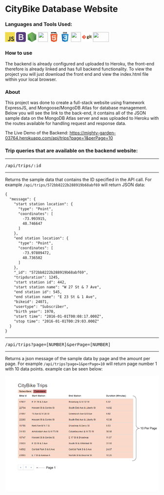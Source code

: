 # CityBike Database Website

### Languages and Tools Used:

<img height="32" width="32" src="https://raw.githubusercontent.com/github/explore/80688e429a7d4ef2fca1e82350fe8e3517d3494d/topics/javascript/javascript.png" /> <img height="32" width="32" src="https://raw.githubusercontent.com/github/explore/80688e429a7d4ef2fca1e82350fe8e3517d3494d/topics/bootstrap/bootstrap.png" />
<img height="32" width="32" src="https://raw.githubusercontent.com/github/explore/80688e429a7d4ef2fca1e82350fe8e3517d3494d/topics/nodejs/nodejs.png" />
<img height="32" width="32" src="https://avatars.githubusercontent.com/u/5658226?s=200&v=4" />
<img height="32" width="32" src="https://raw.githubusercontent.com/github/explore/80688e429a7d4ef2fca1e82350fe8e3517d3494d/topics/html/html.png" />
<img height="32" width="32" src="https://raw.githubusercontent.com/github/explore/80688e429a7d4ef2fca1e82350fe8e3517d3494d/topics/css/css.png" />
<img height="32" width="32" src="https://cdn.jsdelivr.net/npm/simple-icons@v5/icons/mongodb.svg" />
<img height="32" width="32" src="https://raw.githubusercontent.com/github/explore/80688e429a7d4ef2fca1e82350fe8e3517d3494d/topics/git/git.png" />
<img height="32" width="52" src="https://cdn.jsdelivr.net/npm/simple-icons@v5/icons/github.svg" />

### How to use

The backend is already configured and uploaded to Heroku, the front-end therefore is already linked and has full backend functionality. To view the project you will just download the front end and view the index.html file within your local browser.

### About

This project was done to create a full-stack website using framework ExpressJS, and Mongoose/MongoDB Atlas for database management. Below you will see the link to the back-end, it contains all of the JSON sample data on the MongoDB Atlas server and was uploaded to Heroku with the routes available for handling request and response data.

The Live Demo of the Backend: https://mighty-garden-03764.herokuapp.com/api/trips?page=1&perPage=10

### Trip queries that are available on the backend website:
- - - -

<pre>/api/trips/:id</pre>
- - - -
Returns the sample data that contains the ID specified in the API call. For example `/api/trips/572bb8222b288919b68abf69` will return JSON data:

```
{
  "message": {
    "start station location": {
      "type": "Point",
      "coordinates": [
        -73.993915,
        40.746647
      ]
    },
    "end station location": {
      "type": "Point",
      "coordinates": [
        -73.97809472,
        40.736502
      ]
    },
    "_id": "572bb8222b288919b68abf69",
    "tripduration": 1245,
    "start station id": 442,
    "start station name": "W 27 St & 7 Ave",
    "end station id": 545,
    "end station name": "E 23 St & 1 Ave",
    "bikeid": 24071,
    "usertype": "Subscriber",
    "birth year": 1970,
    "start time": "2016-01-01T00:08:17.000Z",
    "stop time": "2016-01-01T00:29:03.000Z"
  }
}
```
- - - -
<pre>/api/trips?page=[NUMBER]&perPage=[NUMBER]</pre> 
- - - -
Returns a json message of the sample data by page and the amount per page. For example `/api/trips?page=1&perPage=10` will return page number 1 with 10 data points. example can be seen below:

![ApiExample](./assets/ApiExample.png)

